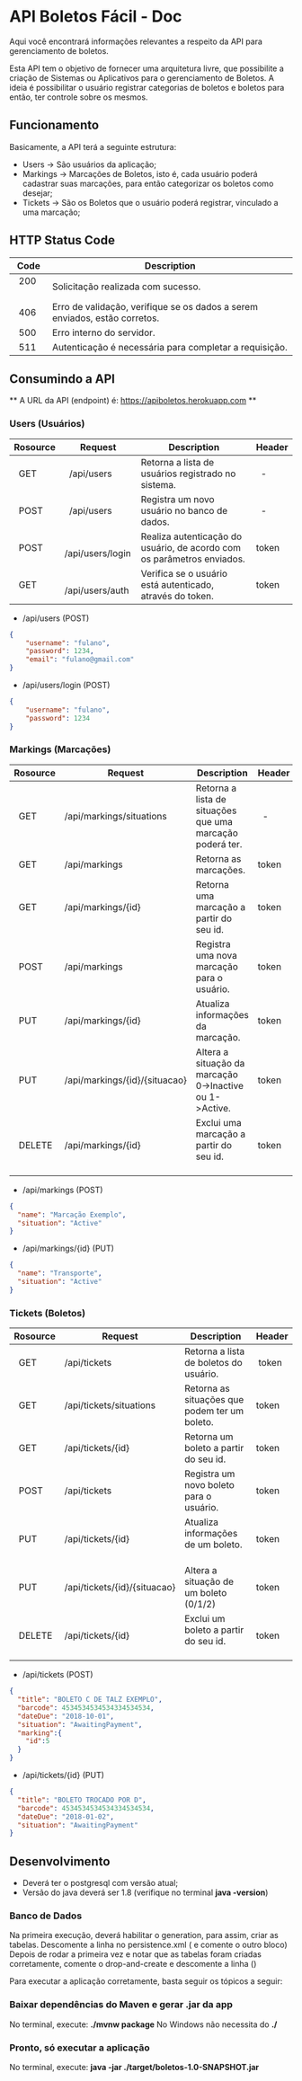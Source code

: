 API Boletos Fácil - Doc
=======

Aqui você encontrará informações relevantes a respeito da API para gerenciamento de boletos.

Esta API tem o objetivo de fornecer uma arquitetura livre, que possibilite a criação de Sistemas ou Aplicativos para o gerenciamento de Boletos. A ideia é possibilitar o usuário registrar categorias de boletos e boletos para então, ter controle sobre os mesmos.

Funcionamento
---------------
Basicamente, a API terá a seguinte estrutura:

 * Users -> São usuários da aplicação;
 * Markings -> Marcações de Boletos, isto é, cada usuário poderá cadastrar suas marcações, para então categorizar os boletos como desejar;
 * Tickets -> São os Boletos que o usuário poderá registrar, vinculado a uma marcação;

HTTP Status Code
----------------
|    Code    |             Description                                                     |
|------------|-----------------------------------------------------------------------------|
|    200     | Solicitação realizada com sucesso.                                          |
|    406     | Erro de validação, verifique se os dados a serem enviados, estão corretos.  |
|    500     | Erro interno do servidor.                                                   |
|    511     | Autenticação é necessária para completar a requisição.                      |


Consumindo a API
---------------
** A URL da API (endpoint) é: https://apiboletos.herokuapp.com **

### Users (Usuários)

|  Rosource  |      Request       |           Description                                                  |  Header  |
|------------|--------------------|------------------------------------------------------------------------|    -     |
|    GET     |   /api/users       | Retorna a lista de usuários registrado no sistema.                     |    -     |
|    POST    |   /api/users       | Registra um novo usuário no banco de dados.                            |    -     |
|    POST    |   /api/users/login | Realiza autenticação do usuário, de acordo com os parâmetros enviados. |  token   |
|    GET     |   /api/users/auth  | Verifica se o usuário está autenticado, através do token.              |  token   |

* /api/users (POST)
``` json
{
    "username": "fulano",
    "password": 1234,
    "email": "fulano@gmail.com"
}
```
* /api/users/login (POST)
``` json
{
    "username": "fulano",
    "password": 1234
}
```

### Markings (Marcações)

|  Rosource  |      Request                |           Description                                            |  Header  |
|------------|-----------------------------|------------------------------------------------------------------|    -     |
|    GET     |/api/markings/situations     | Retorna a lista de situações que uma marcação poderá ter.        |    -     |
|    GET     |/api/markings                | Retorna as marcações.                                            |  token   |
|    GET     |/api/markings/{id}           | Retorna uma marcação a partir do seu id.                         |  token   |
|    POST    |/api/markings                | Registra uma nova marcação para o usuário.                       |  token   |
|    PUT     |/api/markings/{id}           | Atualiza informações da marcação.                                |  token   |
|    PUT     |/api/markings/{id}/{situacao}| Altera a situação da marcação 0->Inactive ou 1->Active.          |  token   |
|    DELETE  |/api/markings/{id}           | Exclui uma marcação a partir do seu id.                          |  token   |

* /api/markings (POST)
``` json
{
  "name": "Marcação Exemplo",
  "situation": "Active"
}
```
* /api/markings/{id} (PUT)
``` json
{
  "name": "Transporte",
  "situation": "Active"
}
```

### Tickets (Boletos)

|  Rosource  |      Request               |           Description                          |  Header  |
|------------|----------------------------|------------------------------------------------|    -     |
|    GET     |/api/tickets                | Retorna a lista de boletos do usuário.         |  token   |
|    GET     |/api/tickets/situations     | Retorna as situações que podem ter um boleto.  |  token   |
|    GET     |/api/tickets/{id}           | Retorna um boleto a partir do seu id.          |  token   |
|    POST    |/api/tickets                | Registra um novo boleto para o usuário.        |  token   |
|    PUT     |/api/tickets/{id}           | Atualiza informações de um boleto.             |  token   |     
|    PUT     |/api/tickets/{id}/{situacao}| Altera a situação de um boleto (0/1/2)         |  token   | 
|    DELETE  |/api/tickets/{id}           | Exclui um boleto a partir do seu id.           |  token   |

* /api/tickets (POST)
``` json
{
  "title": "BOLETO C DE TALZ EXEMPLO",
  "barcode": 4534534534534334534534,
  "dateDue": "2018-10-01",
  "situation": "AwaitingPayment",
  "marking":{
    "id":5
  }
}
```
* /api/tickets/{id} (PUT)
``` json
{
  "title": "BOLETO TROCADO POR D",
  "barcode": 4534534534534334534534,
  "dateDue": "2018-01-02",
  "situation": "AwaitingPayment"
}
```

Desenvolvimento
---------------

* Deverá ter o postgresql com versão atual;
* Versão do java deverá ser 1.8 (verifique no terminal **java -version**)
### Banco de Dados ###

Na primeira execução, deverá habilitar o generation, para assim, criar as tabelas.
Descomente a linha no persistence.xml (<property name="eclipselink.ddl-generation" value="drop-and-create-tables"/> e comente o outro bloco)
Depois de rodar a primeira vez e notar que as tabelas foram criadas corretamente, comente o drop-and-create e descomente a linha (<property name="eclipselink.ddl-generation" value="create-or-extend-tables"/>)

Para executar a aplicação corretamente, basta seguir os tópicos a seguir:
### Baixar dependências do Maven e gerar .jar da app  ###

No terminal, execute: **./mvnw package**
No Windows não necessita do **./**
### Pronto, só executar a aplicação ###

No terminal, execute: **java -jar ./target/boletos-1.0-SNAPSHOT.jar**